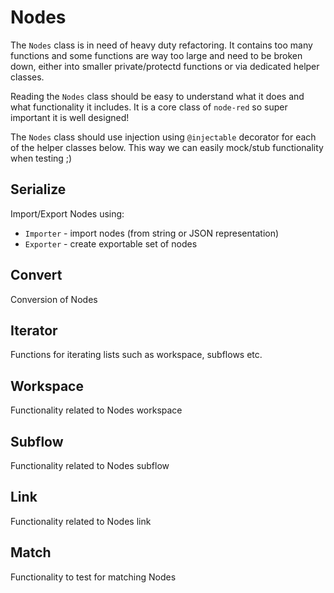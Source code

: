 # Nodes

The `Nodes` class is in need of heavy duty refactoring.
It contains too many functions and some functions are way too large and need to be broken down, either into smaller private/protectd functions or via dedicated helper classes.

Reading the `Nodes` class should be easy to understand what it does and what functionality it includes. It is a core class of `node-red` so super important it is well designed!

The `Nodes` class should use injection using `@injectable` decorator for each of the helper classes below. This way we can easily mock/stub functionality when testing ;)

## Serialize

Import/Export Nodes using:

- `Importer` - import nodes (from string or JSON representation)
- `Exporter` - create exportable set of nodes

## Convert

Conversion of Nodes

## Iterator

Functions for iterating lists such as workspace, subflows etc.

## Workspace

Functionality related to Nodes workspace

## Subflow

Functionality related to Nodes subflow

## Link

Functionality related to Nodes link

## Match

Functionality to test for matching Nodes